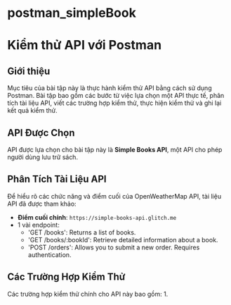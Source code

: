# postman_simpleBook

# Kiểm thử API với Postman

## Giới thiệu
Mục tiêu của bài tập này là thực hành kiểm thử API bằng cách sử dụng Postman. Bài tập bao gồm các bước từ việc lựa chọn một API thực tế, phân tích tài liệu API, viết các trường hợp kiểm thử, thực hiện kiểm thử và ghi lại kết quả kiểm thử.

## API Được Chọn
API được lựa chọn cho bài tập này là **Simple Books API**, một API cho phép người dùng lưu trữ sách.

## Phân Tích Tài Liệu API
Để hiểu rõ các chức năng và điểm cuối của OpenWeatherMap API, tài liệu API đã được tham khảo:
- **Điểm cuối chính**: `https://simple-books-api.glitch.me`
- 1 vài endpoint:
  - 'GET /books': Returns a list of books.
  - 'GET /books/:bookId': Retrieve detailed information about a book.
  - 'POST /orders': Allows you to submit a new order. Requires authentication.
 
## Các Trường Hợp Kiểm Thử
Các trường hợp kiểm thử chính cho API này bao gồm:
1.
